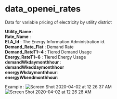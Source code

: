 # data_openei_rates
Data for variable pricing of electricity by utility district

**Utility_Name** : </br>
**Rate_Name** : </br>
**ELA_Id** : The Energy Information Administration id.  </br>
**Demand_Rate_Flat** : Demand Rate </br>
**Demand_RateT1~4** : Tiered Demand Usage </br>
**Energy_RateT1~6** : Tiered Energy Usage </br>
**demandWkdaymonthhour** :  </br>
**demandWkeddaymonthhour** </br>
**energyWkdaymonthhour**: </br>
**energyWkendmonthhour**: </br>

Example : 
![Screen Shot 2020-04-02 at 12 26 37 AM](https://user-images.githubusercontent.com/45865457/78217365-2a6ef100-7479-11ea-8ea2-4fae4d0e2f77.png)
![Screen Shot 2020-04-02 at 12 26 28 AM](https://user-images.githubusercontent.com/45865457/78217378-2e9b0e80-7479-11ea-8d2f-45ce12555d52.png)
